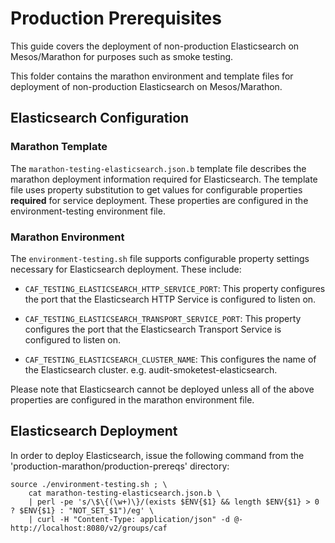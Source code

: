 # Production Prerequisites

This guide covers the deployment of non-production Elasticsearch on Mesos/Marathon for purposes such as smoke testing.

This folder contains the marathon environment and template files for deployment of non-production Elasticsearch on Mesos/Marathon.

## Elasticsearch Configuration

### Marathon Template

The `marathon-testing-elasticsearch.json.b` template file describes the marathon deployment information required for Elasticsearch. The template file uses property substitution to get values for configurable properties **required** for service deployment. These properties are configured in the environment-testing environment file.

### Marathon Environment

The `environment-testing.sh` file supports configurable property settings necessary for Elasticsearch deployment. These include:

- `CAF_TESTING_ELASTICSEARCH_HTTP_SERVICE_PORT`: This property configures the port that the Elasticsearch HTTP Service is configured to listen on.

- `CAF_TESTING_ELASTICSEARCH_TRANSPORT_SERVICE_PORT`: This property configures the port that the Elasticsearch Transport Service is configured to listen on.

- `CAF_TESTING_ELASTICSEARCH_CLUSTER_NAME`: This configures the name of the Elasticsearch cluster. e.g. audit-smoketest-elasticsearch.

Please note that Elasticsearch cannot be deployed unless all of the above properties are configured in the marathon environment file.

## Elasticsearch Deployment

In order to deploy Elasticsearch, issue the following command from the 'production-marathon/production-prereqs' directory:

	source ./environment-testing.sh ; \
		cat marathon-testing-elasticsearch.json.b \
		| perl -pe 's/\$\{(\w+)\}/(exists $ENV{$1} && length $ENV{$1} > 0 ? $ENV{$1} : "NOT_SET_$1")/eg' \
		| curl -H "Content-Type: application/json" -d @- http://localhost:8080/v2/groups/caf
